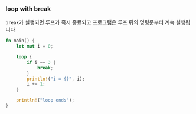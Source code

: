 ### loop with break

`break`가 실행되면 루프가 즉시 종료되고 프로그램은 루프 뒤의 명령문부터 계속 실행됩니다

```rust
fn main() {
    let mut i = 0;

    loop {
        if i == 3 {
            break;
        }
        println!("i = {}", i);
        i += 1;
    }

    println!("loop ends");
}
```